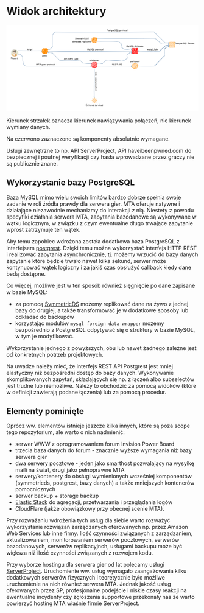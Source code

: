 # Widok architektury

![architecture overview](img/architecture_overview.png)

Kierunek strzałek oznacza kierunek nawiązywania połączeń, nie kierunek wymiany danych.

Na czerwono zaznaczone są komponenty absolutnie wymagane.

Usługi zewnętrzne to np. API ServerProject, API haveibeenpwned.com do bezpiecznej i poufnej weryfikacji czy hasła wprowadzane przez graczy nie są publicznie znane.

## Wykorzystanie bazy PostgreSQL

Baza MySQL mimo wielu swoich limitów bardzo dobrze spełnia swoje zadanie w roli źródła prawdy dla serwera gier.
MTA oferuje natywne i działające niezawodnie mechanizmy do interakcji z nią.
Niestety z powodu specyfiki działania serwera MTA, zapytania bazodanowe są wykonywane w wątku logicznym, w związku z czym ewentualne długo trwające zapytanie wprost zatrzymuje ten wątek.

Aby temu zapobiec wdrożona została dodatkowa baza PostgreSQL z interfejsem [postgrest](http://postgrest.org/). Dzięki temu można wykorzystać interfejs HTTP REST i realizować zapytania asynchronicznie, tj. możemy wrzucić do bazy danych zapytanie które będzie trwało nawet kilka sekund, serwer może kontynuować wątek logiczny i za jakiś czas obsłużyć callback kiedy dane bedą dostępne.

Co więcej, możliwe jest w ten sposób również sięgnięcie po dane zapisane w bazie MySQL:
- za pomocą [SymmetricDS](https://www.symmetricds.org/) możemy replikować dane na żywo z jednej bazy do drugiej, a także transformować je w dodatkowe sposoby lub odkładać do backupów
- korzystając modułów `mysql foreign data wrapper` możemy bezpośrednio z PostgreSQL odpytywać się o struktury w bazie MySQL, w tym je modyfikować.

Wykorzystanie jednego z powyższych, obu lub nawet żadnego zależne jest od konkretnych potrzeb projektowych.

Na uwadze należy mieć, że interfejs REST API Postgrest jest mniej elastyczny niż bezpośredni dostęp do bazy danych. Wykonywanie skomplikowanych zapytań, składających się np. z łączeń albo subselectów jest trudne lub niemożliwe. Należy to obchodzić za pomocą widoków (które w definicji zawierają podane łączenia) lub za pomocą procedur.

## Elementy pominięte

Oprócz ww. elementów istnieje jeszcze kilka innych, które są poza scope tego repozytorium, ale warto o nich nadmienić:
- serwer WWW z oprogramowaniem forum Invision Power Board
- trzecia baza danych do forum - znacznie wyższe wymagania niż bazy serwera gier
- dwa serwery pocztowe - jeden jako smarthost pozwalający na wysyłkę maili na świat, drugi jako pełnoprawne MTA
- serwery/kontenery do obsługi wymienionych wcześniej komponentów (symmetricds, postgrest, bazy danych) a także mniejszych kontenerów pomocnicznych
- serwer backup + storage backup
- [Elastic Stack](https://www.elastic.co/elastic-stack) do agregacji, przetwarzania i przeglądania logów
- CloudFlare (jakże obowiązkowy przy obecnej scenie MTA).

Przy rozważaniu wdrożenia tych usług dla siebie warto rozważyć wykorzystanie rozwiązań zarządzanych oferowanych np. przez Amazon Web Services lub inne firmy. Ilość czynności związanych z zarządzaniem, aktualizowaniem, monitorowaniem serwerów pocztowych, serwerów bazodanowych, serwerów replikacyjnch, usługami backupu może być większa niż ilość czynności związanych z rozwojem kodu.

Przy wyborze hostingu dla serwera gier od lat polecamy usługi [ServerProject](https://serverproject.pl/). Uruchomienie ww. usług wymagało zaangażowania kilku dodatkowych serwerów fizycznych i teoretycznie było możliwe uruchomienie na nich również serwera MTA. Jednak jakość usług oferowanych przez SP, profesjonalne podejście i niskie czasy reakcji na ewentualne incydenty czy zgłoszenia supportowe przekonały nas że warto powierzyć hosting MTA właśnie firmie ServerProject.
